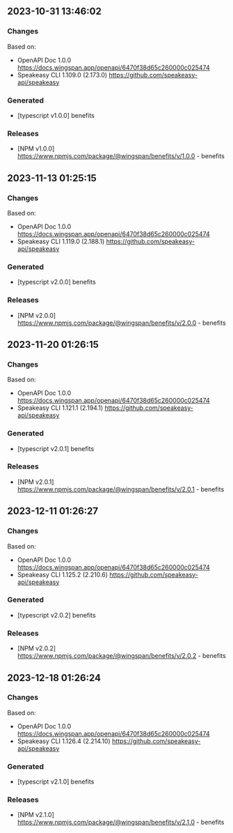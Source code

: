 
## 2023-10-31 13:46:02
### Changes
Based on:
- OpenAPI Doc 1.0.0 https://docs.wingspan.app/openapi/6470f38d65c260000c025474
- Speakeasy CLI 1.109.0 (2.173.0) https://github.com/speakeasy-api/speakeasy
### Generated
- [typescript v1.0.0] benefits
### Releases
- [NPM v1.0.0] https://www.npmjs.com/package/@wingspan/benefits/v/1.0.0 - benefits


## 2023-11-13 01:25:15
### Changes
Based on:
- OpenAPI Doc 1.0.0 https://docs.wingspan.app/openapi/6470f38d65c260000c025474
- Speakeasy CLI 1.119.0 (2.188.1) https://github.com/speakeasy-api/speakeasy
### Generated
- [typescript v2.0.0] benefits
### Releases
- [NPM v2.0.0] https://www.npmjs.com/package/@wingspan/benefits/v/2.0.0 - benefits

## 2023-11-20 01:26:15
### Changes
Based on:
- OpenAPI Doc 1.0.0 https://docs.wingspan.app/openapi/6470f38d65c260000c025474
- Speakeasy CLI 1.121.1 (2.194.1) https://github.com/speakeasy-api/speakeasy
### Generated
- [typescript v2.0.1] benefits
### Releases
- [NPM v2.0.1] https://www.npmjs.com/package/@wingspan/benefits/v/2.0.1 - benefits

## 2023-12-11 01:26:27
### Changes
Based on:
- OpenAPI Doc 1.0.0 https://docs.wingspan.app/openapi/6470f38d65c260000c025474
- Speakeasy CLI 1.125.2 (2.210.6) https://github.com/speakeasy-api/speakeasy
### Generated
- [typescript v2.0.2] benefits
### Releases
- [NPM v2.0.2] https://www.npmjs.com/package/@wingspan/benefits/v/2.0.2 - benefits

## 2023-12-18 01:26:24
### Changes
Based on:
- OpenAPI Doc 1.0.0 https://docs.wingspan.app/openapi/6470f38d65c260000c025474
- Speakeasy CLI 1.126.4 (2.214.10) https://github.com/speakeasy-api/speakeasy
### Generated
- [typescript v2.1.0] benefits
### Releases
- [NPM v2.1.0] https://www.npmjs.com/package/@wingspan/benefits/v/2.1.0 - benefits